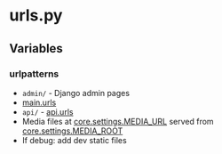 # urls.py

## Variables

### urlpatterns

* `admin/` - Django admin pages
* [main.urls](../main/urls.md)
* `api/` - [api.urls](../api/urls.md)
* Media files at [core.settings.MEDIA_URL](./settings.md#media_url) served from [core.settings.MEDIA_ROOT](./settings.md#media_root)
* If debug: add dev static files
